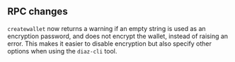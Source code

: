 RPC changes
-----------
`createwallet` now returns a warning if an empty string is used as an encryption password, and does not encrypt the wallet, instead of raising an error.
This makes it easier to disable encryption but also specify other options when using the `diaz-cli` tool.
